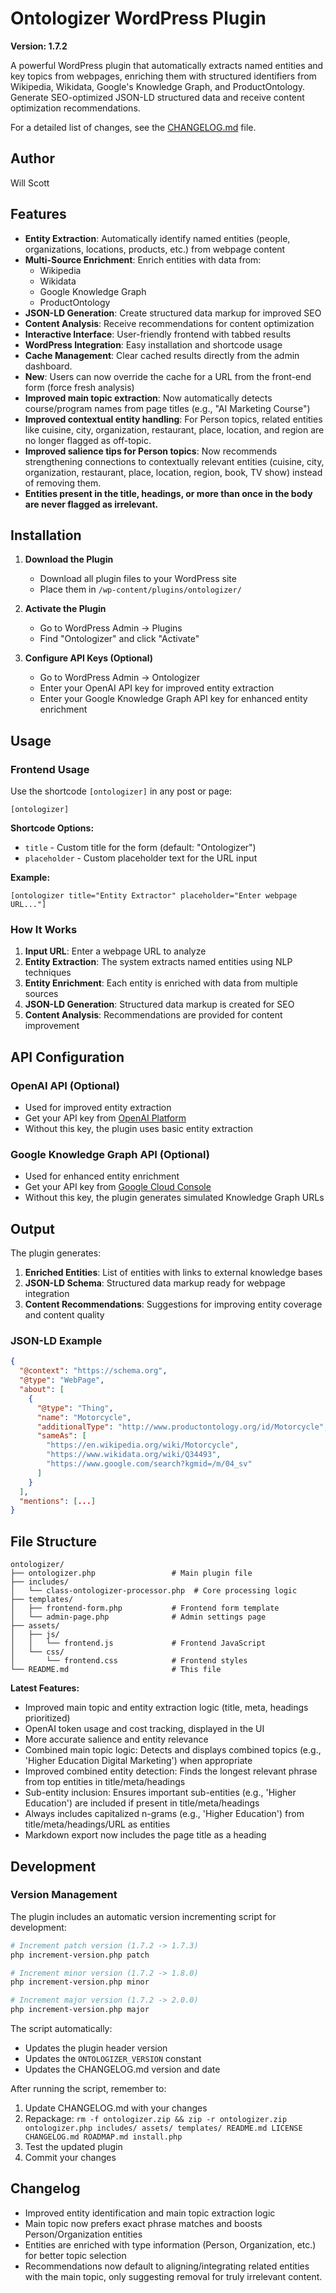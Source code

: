 # Ontologizer WordPress Plugin

**Version: 1.7.2**

A powerful WordPress plugin that automatically extracts named entities and key topics from webpages, enriching them with structured identifiers from Wikipedia, Wikidata, Google's Knowledge Graph, and ProductOntology. Generate SEO-optimized JSON-LD structured data and receive content optimization recommendations.

For a detailed list of changes, see the [CHANGELOG.md](CHANGELOG.md) file.

## Author

Will Scott

## Features

- **Entity Extraction**: Automatically identify named entities (people, organizations, locations, products, etc.) from webpage content
- **Multi-Source Enrichment**: Enrich entities with data from:
  - Wikipedia
  - Wikidata
  - Google Knowledge Graph
  - ProductOntology
- **JSON-LD Generation**: Create structured data markup for improved SEO
- **Content Analysis**: Receive recommendations for content optimization
- **Interactive Interface**: User-friendly frontend with tabbed results
- **WordPress Integration**: Easy installation and shortcode usage
- **Cache Management**: Clear cached results directly from the admin dashboard.
- **New**: Users can now override the cache for a URL from the front-end form (force fresh analysis)
- **Improved main topic extraction**: Now automatically detects course/program names from page titles (e.g., "AI Marketing Course")
- **Improved contextual entity handling**: For Person topics, related entities like cuisine, city, organization, restaurant, place, location, and region are no longer flagged as off-topic.
- **Improved salience tips for Person topics**: Now recommends strengthening connections to contextually relevant entities (cuisine, city, organization, restaurant, place, location, region, book, TV show) instead of removing them.
- **Entities present in the title, headings, or more than once in the body are never flagged as irrelevant.**

## Installation

1. **Download the Plugin**
   - Download all plugin files to your WordPress site
   - Place them in `/wp-content/plugins/ontologizer/`

2. **Activate the Plugin**
   - Go to WordPress Admin → Plugins
   - Find "Ontologizer" and click "Activate"

3. **Configure API Keys (Optional)**
   - Go to WordPress Admin → Ontologizer
   - Enter your OpenAI API key for improved entity extraction
   - Enter your Google Knowledge Graph API key for enhanced entity enrichment

## Usage

### Frontend Usage

Use the shortcode `[ontologizer]` in any post or page:

```
[ontologizer]
```

**Shortcode Options:**
- `title` - Custom title for the form (default: "Ontologizer")
- `placeholder` - Custom placeholder text for the URL input

**Example:**
```
[ontologizer title="Entity Extractor" placeholder="Enter webpage URL..."]
```

### How It Works

1. **Input URL**: Enter a webpage URL to analyze
2. **Entity Extraction**: The system extracts named entities using NLP techniques
3. **Entity Enrichment**: Each entity is enriched with data from multiple sources
4. **JSON-LD Generation**: Structured data markup is created for SEO
5. **Content Analysis**: Recommendations are provided for content improvement

## API Configuration

### OpenAI API (Optional)
- Used for improved entity extraction
- Get your API key from [OpenAI Platform](https://platform.openai.com/api-keys)
- Without this key, the plugin uses basic entity extraction

### Google Knowledge Graph API (Optional)
- Used for enhanced entity enrichment
- Get your API key from [Google Cloud Console](https://console.cloud.google.com/apis/credentials)
- Without this key, the plugin generates simulated Knowledge Graph URLs

## Output

The plugin generates:

1. **Enriched Entities**: List of entities with links to external knowledge bases
2. **JSON-LD Schema**: Structured data markup ready for webpage integration
3. **Content Recommendations**: Suggestions for improving entity coverage and content quality

### JSON-LD Example

```json
{
  "@context": "https://schema.org",
  "@type": "WebPage",
  "about": [
    {
      "@type": "Thing",
      "name": "Motorcycle",
      "additionalType": "http://www.productontology.org/id/Motorcycle",
      "sameAs": [
        "https://en.wikipedia.org/wiki/Motorcycle",
        "https://www.wikidata.org/wiki/Q34493",
        "https://www.google.com/search?kgmid=/m/04_sv"
      ]
    }
  ],
  "mentions": [...]
}
```

## File Structure

```
ontologizer/
├── ontologizer.php                 # Main plugin file
├── includes/
│   └── class-ontologizer-processor.php  # Core processing logic
├── templates/
│   ├── frontend-form.php           # Frontend form template
│   └── admin-page.php              # Admin settings page
├── assets/
│   ├── js/
│   │   └── frontend.js             # Frontend JavaScript
│   └── css/
│       └── frontend.css            # Frontend styles
└── README.md                       # This file
```

**Latest Features:**
- Improved main topic and entity extraction logic (title, meta, headings prioritized)
- OpenAI token usage and cost tracking, displayed in the UI
- More accurate salience and entity relevance
- Combined main topic logic: Detects and displays combined topics (e.g., 'Higher Education Digital Marketing') when appropriate
- Improved combined entity detection: Finds the longest relevant phrase from top entities in title/meta/headings
- Sub-entity inclusion: Ensures important sub-entities (e.g., 'Higher Education') are included if present in title/meta/headings
- Always includes capitalized n-grams (e.g., 'Higher Education') from title/meta/headings/URL as entities
- Markdown export now includes the page title as a heading

## Development

### Version Management

The plugin includes an automatic version incrementing script for development:

```bash
# Increment patch version (1.7.2 -> 1.7.3)
php increment-version.php patch

# Increment minor version (1.7.2 -> 1.8.0)
php increment-version.php minor

# Increment major version (1.7.2 -> 2.0.0)
php increment-version.php major
```

The script automatically:
- Updates the plugin header version
- Updates the `ONTOLOGIZER_VERSION` constant
- Updates the CHANGELOG.md version and date

After running the script, remember to:
1. Update CHANGELOG.md with your changes
2. Repackage: `rm -f ontologizer.zip && zip -r ontologizer.zip ontologizer.php includes/ assets/ templates/ README.md LICENSE CHANGELOG.md ROADMAP.md install.php`
3. Test the updated plugin
4. Commit your changes

## Changelog

- Improved entity identification and main topic extraction logic
- Main topic now prefers exact phrase matches and boosts Person/Organization entities
- Entities are enriched with type information (Person, Organization, etc.) for better topic selection
- Recommendations now default to aligning/integrating related entities with the main topic, only suggesting removal for truly irrelevant content.